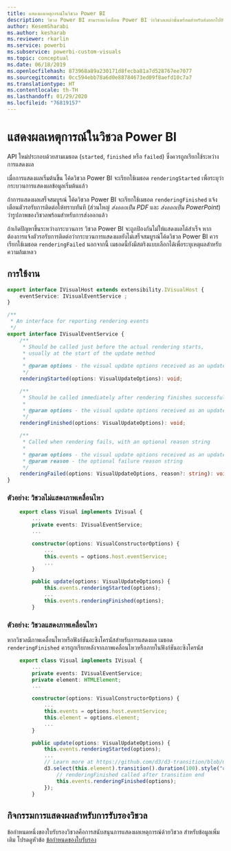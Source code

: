 ```yaml
---
title: แสดงผลเหตุการณ์ในวิชวล Power BI
description: วิชวล Power BI สามารถแจ้งเตือน Power BI ว่าวิชวลเหล่านั้นพร้อมสำหรับส่งออกไปยัง PowerPoint หรือ PDF แล้ว
author: KesemSharabi
ms.author: kesharab
ms.reviewer: rkarlin
ms.service: powerbi
ms.subservice: powerbi-custom-visuals
ms.topic: conceptual
ms.date: 06/18/2019
ms.openlocfilehash: 873968a89a230171d8fecba81a7d528767ee7077
ms.sourcegitcommit: 0cc594ebb78a6d0e88784673ed09f8aefd10c7a7
ms.translationtype: HT
ms.contentlocale: th-TH
ms.lasthandoff: 01/29/2020
ms.locfileid: "76819157"
---
```

# <a name="render-events-in-power-bi-visuals"></a>แสดงผลเหตุการณ์ในวิชวล Power BI

API ใหม่ประกอบด้วยสามเมธอด (`started`, `finished` หรือ `failed`) ซึ่งควรถูกเรียกใช้ระหว่างการแสดงผล

เมื่อการแสดงผลเริ่มต้นขึ้น โค้ดวิชวล Power BI จะเรียกใช้เมธอด `renderingStarted` เพื่อระบุว่ากระบวนการแสดงผลข้อมูลเริ่มต้นแล้ว

ถ้าการแสดงผลเสร็จสมบูรณ์ โค้ดวิชวล Power BI จะเรียกใช้เมธอด `renderingFinished` แจ้งเตือนตัวรอรับการติดต่อให้ทราบทันที (ส่วนใหญ่ *ส่งออกเป็น PDF* และ *ส่งออกเป็น PowerPoint*) ว่ารูปภาพของวิชวลพร้อมสำหรับการส่งออกแล้ว

ถ้าเกิดปัญหาขึ้นระหว่างกระบวนการ วิชวล Power BI จะถูกป้องกันไม่ให้แสดงผลได้สำเร็จ หากต้องการแจ้งตัวรอรับการติดต่อว่ากระบวนการแสดงผลยังไม่เสร็จสมบูรณ์โค้ดวิชวล Power BI ควรเรียกใช้เมธอด `renderingFailed` นอกจากนี้ เมธอดนี้ยังมีสตริงแบบเลือกได้เพื่อระบุเหตุผลสำหรับความล้มเหลว

## <a name="usage"></a>การใช้งาน

```typescript
export interface IVisualHost extends extensibility.IVisualHost {
    eventService: IVisualEventService ;
}

/**
 * An interface for reporting rendering events
 */
export interface IVisualEventService {
    /**
     * Should be called just before the actual rendering starts, 
     * usually at the start of the update method
     *
     * @param options - the visual update options received as an update parameter
     */
    renderingStarted(options: VisualUpdateOptions): void;

    /**
     * Should be called immediately after rendering finishes successfully
     * 
     * @param options - the visual update options received as an update parameter
     */
    renderingFinished(options: VisualUpdateOptions): void;

    /**
     * Called when rendering fails, with an optional reason string
     * 
     * @param options - the visual update options received as an update parameter
     * @param reason - the optional failure reason string
     */
    renderingFailed(options: VisualUpdateOptions, reason?: string): void;
}
```

### <a name="sample-the-visual-displays-no-animations"></a>ตัวอย่าง: วิชวลไม่แสดงภาพเคลื่อนไหว

```typescript
    export class Visual implements IVisual {
        ...
        private events: IVisualEventService;
        ...

        constructor(options: VisualConstructorOptions) {
            ...
            this.events = options.host.eventService;
            ...
        }

        public update(options: VisualUpdateOptions) {
            this.events.renderingStarted(options);
            ...
            this.events.renderingFinished(options);
        }
```

### <a name="sample-the-visual-displays-animations"></a>ตัวอย่าง: วิชวลแสดงภาพเคลื่อนไหว

หากวิชวลมีภาพเคลื่อนไหวหรือฟังก์ชันอะซิงโครนัสสำหรับการแสดงผล เมธอด `renderingFinished` ควรถูกเรียกหลังจากภาพเคลื่อนไหวหรือภายในฟังก์ชันอะซิงโครนัส

```typescript
    export class Visual implements IVisual {
        ...
        private events: IVisualEventService;
        private element: HTMLElement;
        ...

        constructor(options: VisualConstructorOptions) {
            ...
            this.events = options.host.eventService;
            this.element = options.element;
            ...
        }

        public update(options: VisualUpdateOptions) {
            this.events.renderingStarted(options);
            ...
            // Learn more at https://github.com/d3/d3-transition/blob/master/README.md#transition_end
            d3.select(this.element).transition().duration(100).style("opacity","0").end().then(() => {
                // renderingFinished called after transition end
                this.events.renderingFinished(options);
            });
        }
```

## <a name="rendering-events-for-visual-certification"></a>กิจกรรมการแสดงผลสำหรับการรับรองวิชวล

ข้อกำหนดหนึ่งของใบรับรองวิชวลคือการสนับสนุนการแสดงผลเหตุการณ์ด้วยวิชวล สำหรับข้อมูลเพิ่มเติม โปรดดูหัวข้อ [ข้อกำหนดของใบรับรอง](https://docs.microsoft.com/power-bi/power-bi-custom-visuals-certified?#certification-requirements)
